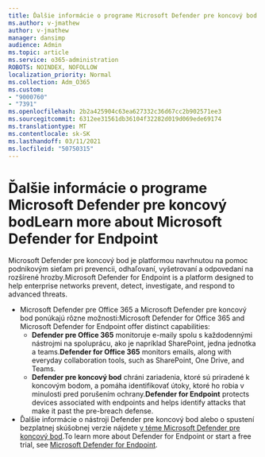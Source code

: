 ```yaml
---
title: Ďalšie informácie o programe Microsoft Defender pre koncový bod
ms.author: v-jmathew
author: v-jmathew
manager: dansimp
audience: Admin
ms.topic: article
ms.service: o365-administration
ROBOTS: NOINDEX, NOFOLLOW
localization_priority: Normal
ms.collection: Adm_O365
ms.custom:
- "9000760"
- "7391"
ms.openlocfilehash: 2b2a425904c63ea627332c36d67cc2b902571ee3
ms.sourcegitcommit: 6312ee31561db36104f32282d019d069ede69174
ms.translationtype: MT
ms.contentlocale: sk-SK
ms.lasthandoff: 03/11/2021
ms.locfileid: "50750315"
---
```

# <a name="learn-more-about-microsoft-defender-for-endpoint"></a><span data-ttu-id="80027-102">Ďalšie informácie o programe Microsoft Defender pre koncový bod</span><span class="sxs-lookup"><span data-stu-id="80027-102">Learn more about Microsoft Defender for Endpoint</span></span>

<span data-ttu-id="80027-103">Microsoft Defender pre koncový bod je platformou navrhnutou na pomoc podnikovým sieťam pri prevencii, odhaľovaní, vyšetrovaní a odpovedaní na rozšírené hrozby.</span><span class="sxs-lookup"><span data-stu-id="80027-103">Microsoft Defender for Endpoint is a platform designed to help enterprise networks prevent, detect, investigate, and respond to advanced threats.</span></span>

- <span data-ttu-id="80027-104">Microsoft Defender pre Office 365 a Microsoft Defender pre koncový bod ponúkajú rôzne možnosti:</span><span class="sxs-lookup"><span data-stu-id="80027-104">Microsoft Defender for Office 365 and Microsoft Defender for Endpoint offer distinct capabilities:</span></span>
  - <span data-ttu-id="80027-105">**Defender pre Office 365** monitoruje e-maily spolu s každodennými nástrojmi na spoluprácu, ako je napríklad SharePoint, jedna jednotka a teams.</span><span class="sxs-lookup"><span data-stu-id="80027-105">**Defender for Office 365** monitors emails, along with everyday collaboration tools, such as SharePoint, One Drive, and Teams.</span></span>
  - <span data-ttu-id="80027-106">**Defender pre koncový bod** chráni zariadenia, ktoré sú priradené k koncovým bodom, a pomáha identifikovať útoky, ktoré ho robia v minulosti pred porušením ochrany.</span><span class="sxs-lookup"><span data-stu-id="80027-106">**Defender for Endpoint** protects devices associated with endpoints and helps identify attacks that make it past the pre-breach defense.</span></span>
- <span data-ttu-id="80027-107">Ďalšie informácie o nástroji Defender pre koncový bod alebo o spustení bezplatnej skúšobnej verzie nájdete [v téme Microsoft Defender pre koncový bod](https://go.microsoft.com/fwlink/?linkid=2094113).</span><span class="sxs-lookup"><span data-stu-id="80027-107">To learn more about Defender for Endpoint or start a free trial, see [Microsoft Defender for Endpoint](https://go.microsoft.com/fwlink/?linkid=2094113).</span></span>
